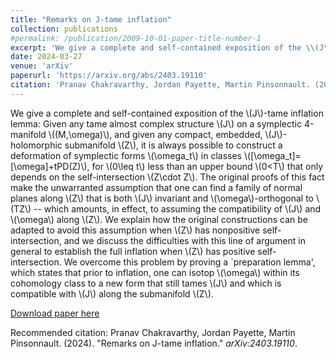 ```yaml
---
title: "Remarks on J-tame inflation"
collection: publications
#permalink: /publication/2009-10-01-paper-title-number-1
excerpt: 'We give a complete and self-contained exposition of the \\(J\\)-tame inflation lemma: Given any tame almost complex structure \\(J\\) on a symplectic 4-manifold \\((M,\omega)\\), and given any compact, embedded, \\(J\\)-holomorphic submanifold \\(Z\\), it is always possible to construct a deformation of symplectic forms \\(\omega_t\\) in classes \\([\omega_t]=[\omega]+tPD(Z)\\), for \\(0\leq t\\) less than an upper bound \\(0<T\\) that only depends on the self-intersection \\(Z\cdot Z\\).'
date: 2024-03-27
venue: 'arXiv'
paperurl: 'https://arxiv.org/abs/2403.19110'
citation: 'Pranav Chakravarthy, Jordan Payette, Martin Pinsonnault. (2024). &quot;Remarks on J-tame inflation.&quot; <i>arXiv:2403.19110</i>.'
---
```

We give a complete and self-contained exposition of the \\(J\\)-tame inflation lemma: Given any tame almost complex structure \\(J\\) on a symplectic 4-manifold \\((M,\omega)\\), and given any compact, embedded, \\(J\\)-holomorphic submanifold \\(Z\\), it is always possible to construct a deformation of symplectic forms \\(\omega_t\\) in classes \\([\omega_t]=[\omega]+tPD(Z)\\), for \\(0\leq t\\) less than an upper bound \\(0<T\\) that only depends on the self-intersection \\(Z\cdot Z\\). The original proofs of this fact make the unwarranted assumption that one can find a family of normal planes along \\(Z\\) that is both \\(J\\) invariant and \\(\omega\\)-orthogonal to \\(TZ\\) -- which amounts, in effect, to assuming the compatibility of \\(J\\) and \\(\omega\\) along \\(Z\\). We explain how the original constructions can be adapted to avoid this assumption when \\(Z\\) has nonpositive self-intersection, and we discuss the difficulties with this line of argument in general to establish the full inflation when \\(Z\\) has positive self-intersection. We overcome this problem by proving a `preparation lemma', which states that prior to inflation, one can isotop \\(\omega\\) within its cohomology class to a new form that still tames \\(J\\) and which is compatible with \\(J\\) along the submanifold \\(Z\\).

[Download paper here](https://arxiv.org/abs/2403.19110)

Recommended citation: Pranav Chakravarthy, Jordan Payette, Martin Pinsonnault. (2024). &quot;Remarks on J-tame inflation.&quot; <i>arXiv:2403.19110</i>.
